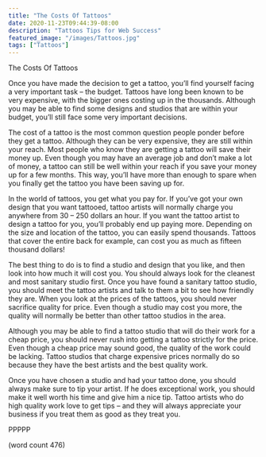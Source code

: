 ```yaml
---
title: "The Costs Of Tattoos"
date: 2020-11-23T09:44:39-08:00
description: "Tattoos Tips for Web Success"
featured_image: "/images/Tattoos.jpg"
tags: ["Tattoos"]
---
```


The Costs Of Tattoos

Once you have made the decision to get a tattoo, you’ll find yourself facing a very important task – the budget.  Tattoos have long been known to be very expensive, with the bigger ones costing up in the thousands.  Although you may be able to find some designs and studios that are within your budget, you’ll still face some very important decisions.

The cost of a tattoo is the most common question people ponder before they get a tattoo. Although they can be very expensive, they are still within your reach.  Most people who know they are getting a tattoo will save their money up.  Even though you may have an average job and don’t make a lot of money, a tattoo can still be well within your reach if you save your money up for a few months.  This way, you’ll have more than enough to spare when you finally get the tattoo you have been saving up for.

In the world of tattoos, you get what you pay for.  If you’ve got your own design that you want tattooed, tattoo artists will normally charge you anywhere from 30 – 250 dollars an hour.  If you want the tattoo artist to design a tattoo for you, you’ll probably end up paying more.  Depending on the size and location of the tattoo, you can easily spend thousands.  Tattoos that cover the entire back for example, can cost you as much as fifteen thousand dollars!

The best thing to do is to find a studio and design that you like, and then look into how much it will cost you.  You should always look for the cleanest and most sanitary studio first.  Once you have found a sanitary tattoo studio, you should meet the tattoo artists and talk to them a bit to see how friendly they are.  When you look at the prices of the tattoos, you should never sacrifice quality for price.  Even though a studio may cost you more, the quality will normally be better than other tattoo studios in the area.

Although you may be able to find a tattoo studio that will do their work for a cheap price, you should never rush into getting a tattoo strictly for the price. Even though a cheap price may sound good, the quality of the work could be lacking.  Tattoo studios that charge expensive prices normally do so because they have the best artists and the best quality work.

Once you have chosen a studio and had your tattoo done, you should always make sure to tip your artist.  If he does exceptional work, you should make it well worth his time and give him a nice tip.  Tattoo artists who do high quality work love to get tips – and they will always appreciate your business if you treat them as good as they treat you.

PPPPP

(word count 476)
